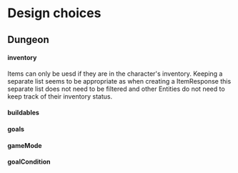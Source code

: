 # Design choices

## Dungeon
#### inventory
Items can only be uesd if they are in the character's inventory. Keeping a separate list seems to be  appropriate as when creating a ItemResponse this separate list does not need to be filtered and other Entities do not need to keep track of their inventory status.
#### buildables


#### goals


#### gameMode

#### goalCondition
